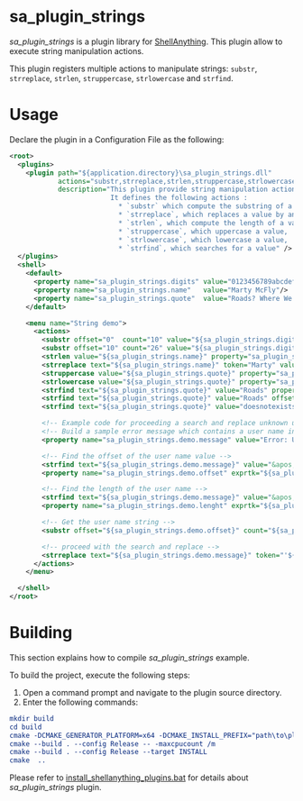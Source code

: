 # sa_plugin_strings #
_sa_plugin_strings_ is a plugin library for [ShellAnything](https://github.com/end2endzone/ShellAnything). This plugin allow to execute string manipulation actions.

This plugin registers multiple actions to manipulate strings: `substr`, `strreplace`, `strlen`, `struppercase`, `strlowercase` and `strfind`.


# Usage #

Declare the plugin in a Configuration File as the following:
```xml
<root>
  <plugins>
    <plugin path="${application.directory}\sa_plugin_strings.dll"
            actions="substr,strreplace,strlen,struppercase,strlowercase,strfind"
            description="This plugin provide string manipulation actions.
                         It defines the following actions :
                           * `substr` which compute the substring of a string,
                           * `strreplace`, which replaces a value by another in a string,
                           * `strlen`, which compute the length of a value in bytes,
                           * `struppercase`, which uppercase a value,
                           * `strlowercase`, which lowercase a value,
                           * `strfind`, which searches for a value" />
  </plugins>
  <shell>
    <default>
      <property name="sa_plugin_strings.digits" value="0123456789abcdefghijklmnopqrstuvwxyz"/>
      <property name="sa_plugin_strings.name"   value="Marty McFly"/>
      <property name="sa_plugin_strings.quote"  value="Roads? Where We're Going, We Don't Need Roads."/>
    </default>

    <menu name="String demo">
      <actions>
        <substr offset="0"  count="10" value="${sa_plugin_strings.digits}" property="sa_plugin_strings.numbers" />
        <substr offset="10" count="26" value="${sa_plugin_strings.digits}" property="sa_plugin_strings.letters" />
        <strlen value="${sa_plugin_strings.name}" property="sa_plugin_strings.strlen" />
        <strreplace text="${sa_plugin_strings.name}" token="Marty" value="George" property="sa_plugin_strings.father" />
        <struppercase value="${sa_plugin_strings.quote}" property="sa_plugin_strings.uppercase" />
        <strlowercase value="${sa_plugin_strings.quote}" property="sa_plugin_strings.lowercase" />
        <strfind text="${sa_plugin_strings.quote}" value="Roads" property="sa_plugin_strings.roads.1" />
        <strfind text="${sa_plugin_strings.quote}" value="Roads" offset="10" property="sa_plugin_strings.roads.2" />
        <strfind text="${sa_plugin_strings.quote}" value="doesnotexists" property="sa_plugin_strings.roads.3" />

        <!-- Example code for proceeding a search and replace unknown user name in an error message -->
        <!-- Build a sample error message which contains a user name in the error message -->
        <property name="sa_plugin_strings.demo.message" value="Error: User &apos;foobar&apos; not found!" />

        <!-- Find the offset of the user name value -->
        <strfind text="${sa_plugin_strings.demo.message}" value="&apos;" property="sa_plugin_strings.demo.offset" />
        <property name="sa_plugin_strings.demo.offset" exprtk="${sa_plugin_strings.demo.offset}+1" />

        <!-- Find the length of the user name -->
        <strfind text="${sa_plugin_strings.demo.message}" value="&apos;" offset="${sa_plugin_strings.demo.offset}" property="sa_plugin_strings.demo.lenght" />
        <property name="sa_plugin_strings.demo.lenght" exprtk="${sa_plugin_strings.demo.lenght}-${sa_plugin_strings.demo.offset}" />

        <!-- Get the user name string -->
        <substr offset="${sa_plugin_strings.demo.offset}" count="${sa_plugin_strings.demo.lenght}" value="${sa_plugin_strings.demo.message}" property="sa_plugin_strings.demo.username" />

        <!-- proceed with the search and replace -->
        <strreplace text="${sa_plugin_strings.demo.message}" token="'${sa_plugin_strings.demo.username}'" value="'mcfly.m'" property="sa_plugin_strings.demo.message" />
      </actions>
    </menu>

  </shell>
</root>
```


# Building #

This section explains how to compile _sa_plugin_strings_ example.

To build the project, execute the following steps:

1) Open a command prompt and navigate to the plugin source directory.
2) Enter the following commands:

```cmake
mkdir build
cd build
cmake -DCMAKE_GENERATOR_PLATFORM=x64 -DCMAKE_INSTALL_PREFIX="path\to\plugin\installation\directory" -DCMAKE_PREFIX_PATH="path\to\shellanything\installation\directory" ..
cmake --build . --config Release -- -maxcpucount /m
cmake --build . --config Release --target INSTALL
cmake  ..
```

Please refer to [install_shellanything_plugins.bat](https://github.com/end2endzone/ShellAnything/blob/master/ci/windows/install_shellanything_plugins.bat) for details about _sa_plugin_strings_ plugin.
